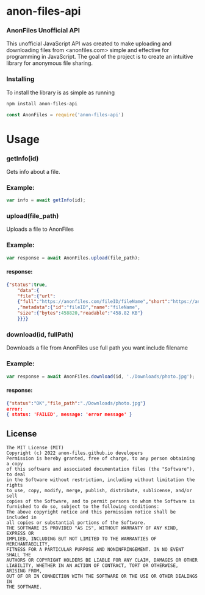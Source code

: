 # anon-files-api
### AnonFiles Unofficial API
This unofficial JavaScript API was created to make uploading and downloading files from &lt;anonfiles.com> simple and effective for programming in JavaScript. The goal of the project is to create an intuitive library for anonymous file sharing.

### Installing

To install the library is as simple as running

```js
npm install anon-files-api
```
```js
const AnonFiles = require('anon-files-api')
```

# Usage
### getInfo(id)
Gets info about a file.
### Example:
```js
var info = await getInfo(id);
```
### upload(file_path)
Uploads a file to AnonFiles
### Example:
```js
var response = await AnonFiles.upload(file_path);
```
#### response:
```json
{"status":true,
    "data":{
    "file":{"url":
    {"full":"https://anonfiles.com/fileID/fileName","short":"https://anonfiles.com/fileID"}
    ,"metadata":{"id":"fileID","name":"fileName",
    "size":{"bytes":458820,"readable":"458.82 KB"}
    }}}}
```

### download(id, fullPath)
Downloads a file from AnonFiles
use full path you want include filename
### Example:
```js
var response = await AnonFiles.download(id, './Downloads/photo.jpg');
```
#### response:
```json
{"status":"OK","file_path":"./Downloads/photo.jpg"}
error:
{ status: 'FAILED', message: 'error message' }
```

## License
```
The MIT License (MIT)
Copyright (c) 2022 anon-files.github.io developers
Permission is hereby granted, free of charge, to any person obtaining a copy
of this software and associated documentation files (the "Software"), to deal
in the Software without restriction, including without limitation the rights
to use, copy, modify, merge, publish, distribute, sublicense, and/or sell
copies of the Software, and to permit persons to whom the Software is
furnished to do so, subject to the following conditions:
The above copyright notice and this permission notice shall be included in
all copies or substantial portions of the Software.
THE SOFTWARE IS PROVIDED "AS IS", WITHOUT WARRANTY OF ANY KIND, EXPRESS OR
IMPLIED, INCLUDING BUT NOT LIMITED TO THE WARRANTIES OF MERCHANTABILITY,
FITNESS FOR A PARTICULAR PURPOSE AND NONINFRINGEMENT. IN NO EVENT SHALL THE
AUTHORS OR COPYRIGHT HOLDERS BE LIABLE FOR ANY CLAIM, DAMAGES OR OTHER
LIABILITY, WHETHER IN AN ACTION OF CONTRACT, TORT OR OTHERWISE, ARISING FROM,
OUT OF OR IN CONNECTION WITH THE SOFTWARE OR THE USE OR OTHER DEALINGS IN
THE SOFTWARE.
```
